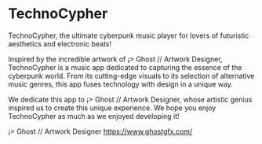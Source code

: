 # TechnoCypher
TechnoCypher, the ultimate cyberpunk music player for lovers of futuristic aesthetics and electronic beats!

Inspired by the incredible artwork of ¡> Ghost // Artwork Designer, TechnoCypher is a music app dedicated to capturing the essence of the cyberpunk world. From its cutting-edge visuals to its selection of alternative music genres, this app fuses technology with design in a unique way.

We dedicate this app to ¡> Ghost // Artwork Designer, whose artistic genius inspired us to create this unique experience. We hope you enjoy TechnoCypher as much as we enjoyed developing it!

¡> Ghost // Artwork Designer https://www.ghostgfx.com/
